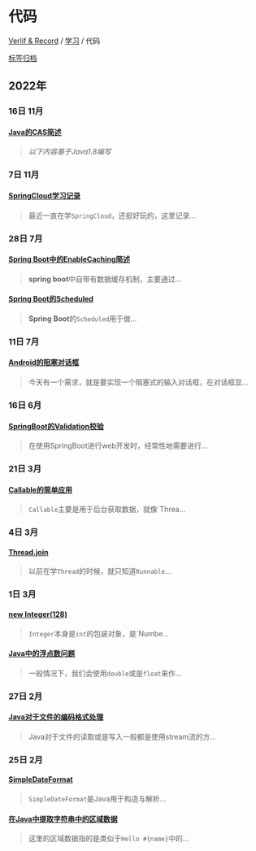 # 代码

[Verlif & Record](../index.md) / [学习](学习.md) / 代码

[标签归档](../tags.md)

## __2022年__

### 16日 __11月__

#### [Java的CAS简述](../docs/学习/代码/Java的CAS简述.md)

> *以下内容基于Java1.8编写*

### 7日 __11月__

#### [SpringCloud学习记录](../docs/学习/代码/SpringCloud学习记录.md)

> 最近一直在学`SpringCloud`，还挺好玩的，这里记录...

### 28日 __7月__

#### [Spring Boot中的EnableCaching简述](../docs/学习/代码/SpringBoot的EnableCaching简述.md)

> **spring boot**中自带有数据缓存机制，主要通过...

#### [Spring Boot的Scheduled](../docs/学习/代码/SpringBoot的Scheduled.md)

> **Spring Boot**的`Scheduled`用于做...

### 11日 __7月__

#### [Android的阻塞对话框](../docs/学习/代码/Android的阻塞对话框.md)

> 今天有一个需求，就是要实现一个阻塞式的输入对话框，在对话框显...

### 16日 __6月__

#### [SpringBoot的Validation校验](../docs/学习/代码/SpringBoot的Validation校验.md)

> 在使用SpringBoot进行web开发时，经常性地需要进行...

### 21日 __3月__

#### [Callable的简单应用](../docs/学习/代码/Callable的简单应用.md)

> `Callable`主要是用于后台获取数据，就像`Threa...

### 4日 __3月__

#### [Thread.join](../docs/学习/代码/Thread.join.md)

> 以前在学`Thread`的时候，就只知道`Runnable`...

### 1日 __3月__

#### [new Integer(128)](../docs/学习/代码/Integer128.md)

> `Integer`本身是`int`的包装对象，是`Numbe...

#### [Java中的浮点数问题](../docs/学习/代码/Java中的浮点数问题.md)

> 一般情况下，我们会使用`double`或是`float`来作...

### 27日 __2月__

#### [Java对于文件的编码格式处理](../docs/学习/代码/Java对于文件的编码格式处理.md)

> Java对于文件的读取或是写入一般都是使用stream流的方...

### 25日 __2月__

#### [SimpleDateFormat](../docs/学习/代码/SimpleDateFormat.md)

> `SimpleDateFormat`是Java用于构造与解析...

#### [在Java中提取字符串中的区域数据](../docs/学习/代码/使用Java提取字符串中的区域数据.md)

> 这里的区域数据指的是类似于`Hello #{name}`中的...

